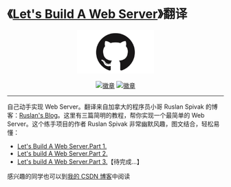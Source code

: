 # 《[Let's Build A Web Server](https://ruslanspivak.com/lsbaws-part1/)》翻译
<p align="center"><img width="180" src="images/Part 2/github-logo.jpg" alt="Vue logo"></p>

<p align="center">
  <a href='https://blog.csdn.net/Run_Bomb/article/details/96710139'><img src ="https://img.shields.io/badge/CSDN-翻译 from Ruslan's Blog-success.svg" alt='徽章' title="CSDN"></a>
  <a href='https://github.com/S-HuaBomb/Build-a-Web-Server-Translate/blob/master/README.md'><img src ="https://img.shields.io/badge/GitHub-Let's Build A Web Server!-important.svg" alt='徽章' title="Github"></a>
</p>

----

自己动手实现 Web Server。翻译来自加拿大的程序员小哥 Ruslan Spivak 的博客：[Ruslan's Blog](https://ruslanspivak.com/)。这里有三篇简明的教程，帮你实现一个最简单的 Web Server。这个练手项目的作者 Ruslan Spivak 非常幽默风趣，图文结合，轻松易懂：

* [Let's Build A Web Server.Part 1.](https://github.com/S-HuaBomb/Build-a-Web-Server-Translate/blob/master/%E7%BF%BB%E8%AF%91%EF%BC%9ALet's%20Build%20A%20Web%20Server.Part%201.md)
* [Let's build A Web Server.Part 2.](https://github.com/S-HuaBomb/Build-a-Web-Server-Translate/blob/master/%E7%BF%BB%E8%AF%91%EF%BC%9ALet's%20Build%20A%20Web%20Server.Part%202.md)
* [Let's build A Web Server.Part 3.]()【待完成...】

感兴趣的同学也可以到[我的 CSDN 博客](https://blog.csdn.net/Run_Bomb/article/details/96710139)中阅读
